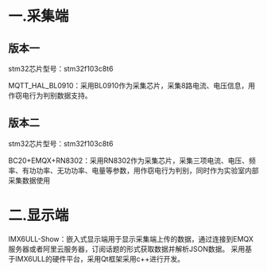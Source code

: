 # 一.采集端

## 版本一

stm32芯片型号：stm32f103c8t6

MQTT_HAL_BL0910：采用BL0910作为采集芯片，采集8路电流、电压信息，用作窃电行为判别数据支持。

## 版本二
stm32芯片型号：stm32f103c8t6

BC20+EMQX+RN8302：采用RN8302作为采集芯片，采集三项电流、电压、频率、有功功率、无功功率、电量等参数，用作窃电行为判别，同时作为实验室内部采集数据使用

# 二.显示端

IMX6ULL-Show：嵌入式显示端用于显示采集端上传的数据，通过连接到EMQX服务器或者阿里云服务器，订阅话题的形式获取数据并解析JSON数据。
采用基于IMX6ULL的硬件平台，采用Qt框架采用c++进行开发。
